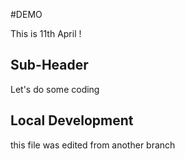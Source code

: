 #DEMO

This is 11th April !


## Sub-Header

Let's do some coding

## Local Development

this file was edited from another branch